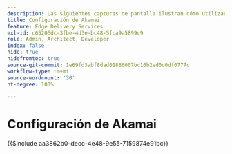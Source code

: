 ```yaml
---
description: Las siguientes capturas de pantalla ilustran cómo utilizar el Administrador de propiedades de Akamai para configurar una propiedad y enviar contenido. **La configuración esencial está marcada con un círculo rojo.**
title: Configuración de Akamai
feature: Edge Delivery Services
exl-id: c65206dc-3fbe-4d3e-bc48-5fca9a5899c9
role: Admin, Architect, Developer
index: false
hide: true
hidefromtoc: true
source-git-commit: 1e69fd3abf8dad01886007bc16b2ed0d0df0777c
workflow-type: tm+mt
source-wordcount: '30'
ht-degree: 100%

---
```


# Configuración de Akamai

{{$include aa3862b0-decc-4e48-9e55-7159874e91bc}}
